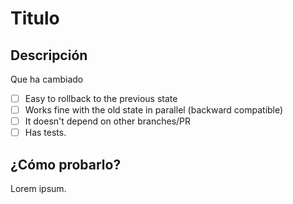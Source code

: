 # Titulo

## Descripción

Que ha cambiado

<!-- Mark these as checked by replacing [ ] with [x] -->
- [ ] Easy to rollback to the previous state
- [ ] Works fine with the old state in parallel (backward compatible)
- [ ] It doesn't depend on other branches/PR
- [ ] Has tests.

## ¿Cómo probarlo?

Lorem ipsum.
